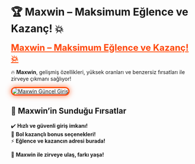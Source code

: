 # 🏆 Maxwin – Maksimum Eğlence ve Kazanç! 💥  

<a href="https://cutt.ly/MaxwinLink" title="Maxwin Güncel Giriş" style="color: #ff4500; font-size: 24px; font-weight: bold;">Maxwin – Maksimum Eğlence ve Kazanç! 💥</a>  

🔥 **Maxwin**, gelişmiş özellikleri, yüksek oranları ve benzersiz fırsatları ile zirveye çıkmanı sağlıyor!  

<a href="https://cutt.ly/MaxwinLink" title="Maxwin Güncel Giriş">  
<img src="https://i.ibb.co/BtMhhf6/g-venligiris.jpg" alt="Maxwin Güncel Giriş" style="max-width: 100%; border: 3px solid #ff4500; border-radius: 15px; box-shadow: 0px 0px 15px rgba(255, 69, 0, 0.8);">  
</a>  

## 🚀 Maxwin’in Sunduğu Fırsatlar  
✔️ **Hızlı ve güvenli giriş imkanı!**  
🎁 **Bol kazançlı bonus seçenekleri!**  
⚡ **Eğlence ve kazancın adresi burada!**  

💎 **Maxwin ile zirveye ulaş, farkı yaşa!**
